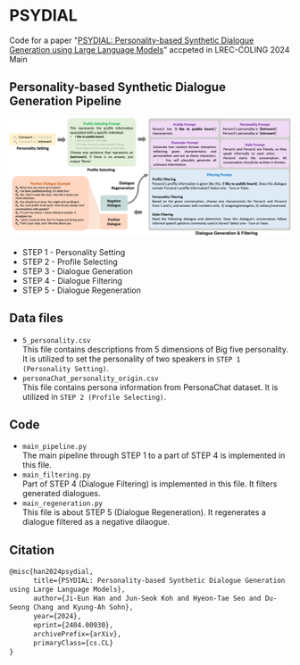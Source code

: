 # PSYDIAL
Code for a paper "[PSYDIAL: Personality-based Synthetic Dialogue Generation using Large Language Models](https://arxiv.org/abs/2404.00930)" accpeted in LREC-COLING 2024 Main


## Personality-based Synthetic Dialogue Generation Pipeline
![](overview.png)
* STEP 1 - Personality Setting
* STEP 2 - Profile Selecting
* STEP 3 - Dialogue Generation
* STEP 4 - Dialogue Filtering
* STEP 5 - Dialogue Regeneration


## Data files
* `5_personality.csv`     
  This file contains descriptions from 5 dimensions of Big five personality. It is utilized to set the personality of two speakers in `STEP 1 (Personality Setting)`.
* `personaChat_personality_origin.csv`     
  This file contains persona information from PersonaChat dataset. It is utilized in `STEP 2 (Profile Selecting)`.

## Code
* `main_pipeline.py`   
  The main pipeline through STEP 1 to a part of STEP 4 is implemented in this file.
* `main_filtering.py`   
  Part of STEP 4 (Dialogue Filtering) is implemented in this file. It filters generated dialogues.
* `main_regeneration.py`     
  This file is about STEP 5 (Dialogue Regeneration). It regenerates a dialogue filtered as a negative dilaogue.

## Citation
```
@misc{han2024psydial,
      title={PSYDIAL: Personality-based Synthetic Dialogue Generation using Large Language Models}, 
      author={Ji-Eun Han and Jun-Seok Koh and Hyeon-Tae Seo and Du-Seong Chang and Kyung-Ah Sohn},
      year={2024},
      eprint={2404.00930},
      archivePrefix={arXiv},
      primaryClass={cs.CL}
}
```
